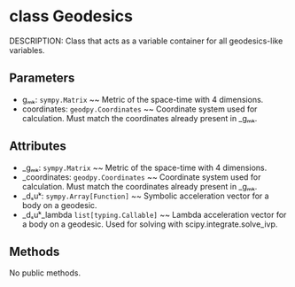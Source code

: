 # class Geodesics
DESCRIPTION: Class that acts as a variable container for all geodesics-like variables.


## Parameters
- gₘₖ: `sympy.Matrix` ~~ Metric of the space-time with 4 dimensions.
- coordinates: `geodpy.Coordinates` ~~ Coordinate system used for calculation. Must match the coordinates already present in _gₘₖ.


## Attributes
- \_gₘₖ: `sympy.Matrix` ~~ Metric of the space-time with 4 dimensions.
- \_coordinates: `geodpy.Coordinates` ~~ Coordinate system used for calculation. Must match the coordinates already present in \_gₘₖ.
- \_dₛuᵏ: `sympy.Array[Function]` ~~ Symbolic acceleration vector for a body on a geodesic.
- \_dₛuᵏ\_lambda `list[typing.Callable]` ~~ Lambda acceleration vector for a body on a geodesic. Used for solving with scipy.integrate.solve\_ivp.


## Methods
No public methods.

